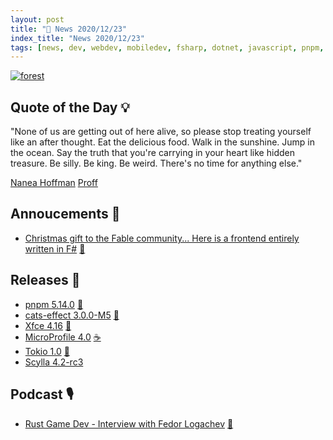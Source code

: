 ```yaml
---
layout: post
title: "📜 News 2020/12/23"
index_title: "News 2020/12/23"
tags: [news, dev, webdev, mobiledev, fsharp, dotnet, javascript, pnpm, scala, linux, java, rustlang]
---
```


<a href="https://daily-tech-news.github.io/2020/12/23/news.html">
  <img src="https://user-images.githubusercontent.com/430272/103045248-7d865800-4562-11eb-87da-9a80cbae3e43.jpg"
     alt="forest"
     class="image">
</a>

## Quote of the Day 💡

"None of us are getting out of here alive, so please stop treating yourself like an after thought. Eat the delicious food. Walk in the sunshine. Jump in the ocean. Say the truth that you're carrying in your heart like hidden treasure. Be silly. Be king. Be weird. There's no time for anything else."

[Nanea Hoffman](https://sweatpantsandcoffee.com/author/nanea-hoffman/) [Proff](https://www.snopes.com/fact-check/keanu-reeves-live-life-fully-quote/)

## Annoucements 🥁

- [Christmas gift to the Fable community... Here is a frontend entirely written in F#](https://twitter.com/FableCompiler/status/1341746481938644992) [🔷](https://fsharp.org "#fsharp #dotnet")

## Releases 🥳

- [pnpm 5.14.0](https://github.com/pnpm/pnpm/releases/tag/v5.14.0) [🔶](https://www.ecma-international.org "#javascript")
- [cats-effect 3.0.0-M5](https://github.com/typelevel/cats-effect/releases/tag/v3.0.0-M5) [💈](https://www.scala-lang.org "#scala")
- [Xfce 4.16](https://xfce.org/about/news/?post=1608595200) [🐧](https://www.linux.org "#linux")
- [MicroProfile 4.0](https://microprofile.io/2020/12/23/microprofile-4-0-is-now-available) [☕️](https://www.java.com "#java")
- [Tokio 1.0](https://tokio.rs/blog/2020-12-tokio-1-0) [🦀](https://www.rust-lang.org "#rust")
- [Scylla 4.2-rc3](https://jepsen.io/analyses/scylla-4.2-rc3)

## Podcast 🎙

- [Rust Game Dev - Interview with Fedor Logachev](https://rustgamedev.com/episodes/interview-with-fedor-logachev) [🦀](https://www.rust-lang.org "#rust")

